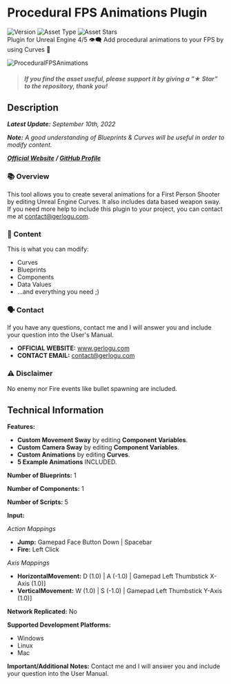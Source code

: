 # Procedural FPS Animations Plugin
![Version](https://img.shields.io/badge/Version-1.0.1-3FB911?style=flat&logo&logoColor=white&labelColor=4d4d4d)
![Asset Type](https://img.shields.io/badge/Code_Plugin-d9ad00?style=flat)
![Asset Stars](https://img.shields.io/github/stars/gerlogu/ProceduralFPSAnimationsPlugin?style=social)</br>
Plugin for Unreal Engine 4/5 👁‍🗨 Add procedural animations to your FPS by using Curves 🔫

![ProceduralFPSAnimations](https://user-images.githubusercontent.com/55363746/223794737-85802775-eba0-4977-abac-180c51101902.png)

> ##### If you find the asset useful, please support it by giving a "★ Star" to the repository, thank you!

## Description
***Latest Update:*** _September 10th, 2022_

***Note:*** _A good understanding of Blueprints & Curves will be useful in order to modify content._

***[Official Website](https://gerlogu.com) / [GitHub Profile](https://github.com/gerlogu)***


### 📚 Overview

This tool allows you to create several animations for a First Person Shooter by editing Unreal Engine Curves. It also includes data based weapon sway. If you need more help to include this plugin to your project, you can contact me at contact@gerlogu.com.

### 📣 Content

This is what you can modify:

- Curves
- Blueprints
- Components
- Data Values
- ...and everything you need ;)

### 🗣 Contact

If you have any questions, contact me and I will answer you and include your question into the User's Manual.

- **OFFICIAL WEBSITE:** www.gerlogu.com
- **CONTACT EMAIL:** contact@gerlogu.com

### ⚠ Disclaimer

No enemy nor Fire events like bullet spawning are included.

## Technical Information

**Features:**

- **Custom Movement Sway** by editing **Component Variables**.
- **Custom Camera Sway** by editing **Component Variables**.
- **Custom Animations** by editing **Curves**.
- **5 Example Animations** INCLUDED.

**Number of Blueprints:** 1

**Number of Components:** 1

**Number of Scripts:** 5

**Input:**

*Action Mappings*
- **Jump:** Gamepad Face Button Down | Spacebar
- **Fire:** Left Click

*Axis Mappings*
- **HorizontalMovement:** D (1.0) | A (-1.0) | Gamepad Left Thumbstick X-Axis (1.0)]
- **VerticalMovement:** W (1.0) | S (-1.0) | Gamepad Left Thumbstick Y-Axis (1.0)]

**Network Replicated:** No

**Supported Development Platforms:**

- Windows
- Linux
- Mac

**Important/Additional Notes:** Contact me and I will answer you and include your question into the User Manual.
